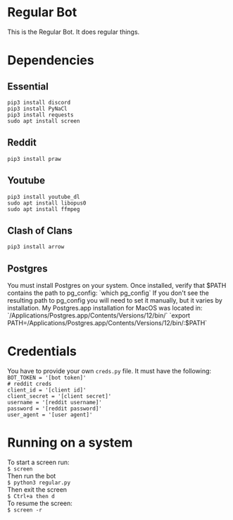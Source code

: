 # Regular Bot
This is the Regular Bot. It does regular things.

# Dependencies

## Essential
`pip3 install discord`<br />
`pip3 install PyNaCl`<br />
`pip3 install requests`<br />
`sudo apt install screen`<br />

## Reddit
`pip3 install praw`<br />

## Youtube
`pip3 install youtube_dl`<br />
`sudo apt install libopus0`<br />
`sudo apt install ffmpeg`<br />

## Clash of Clans
`pip3 install arrow`<br />

## Postgres
You must install Postgres on your system.
Once installed, verify that $PATH contains the path to pg_config:
`which pg_config`
If you don't see the resulting path to pg_config you will need to set it manually, but it varies by installation.
My Postgres.app installation for MacOS was located in: `/Applications/Postgres.app/Contents/Versions/12/bin/`
`export PATH=/Applications/Postgres.app/Contents/Versions/12/bin/:$PATH` <br />

# Credentials
You have to provide your own `creds.py` file. It must have the following:<br />
`BOT_TOKEN = '[bot token]'`<br />
`# reddit creds`<br />
`client_id = '[client id]'`<br />
`client_secret = '[client secret]'`<br />
`username = '[reddit username]'`<br />
`password = '[reddit password]'`<br />
`user_agent = '[user agent]'`<br />

# Running on a system
To start a screen run: <br />
`$ screen`<br />
Then run the bot <br />
`$ python3 regular.py`<br />
Then exit the screen <br />
`$ Ctrl+a then d`<br />
To resume the screen: <br />
`$ screen -r`<br />